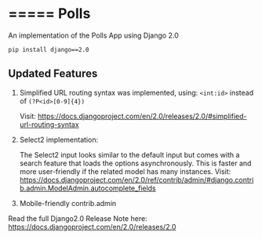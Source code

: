 =====
Polls
=====

An implementation of the Polls App using Django 2.0

`pip install django==2.0`

Updated Features
----------------


1. Simplified URL routing syntax was implemented, using:
    `<int:id>` instead of `(?P<id>[0-9]{4})`
    
    Visit: https://docs.djangoproject.com/en/2.0/releases/2.0/#simplified-url-routing-syntax

2. Select2 implementation:

    The Select2 input looks similar to the default input but comes with a search feature that loads the options asynchronously. This is faster and more user-friendly if the related model has many instances.
    Visit: https://docs.djangoproject.com/en/2.0/ref/contrib/admin/#django.contrib.admin.ModelAdmin.autocomplete_fields


4. Mobile-friendly contrib.admin


Read the full Django2.0 Release Note here: https://docs.djangoproject.com/en/2.0/releases/2.0
